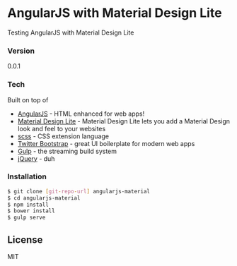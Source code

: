 # AngularJS with Material Design Lite

Testing AngularJS with Material Design Lite

### Version
0.0.1

### Tech

Built on top of 

* [AngularJS](https://github.com/Swiip/generator-gulp-angular) - HTML enhanced for web apps!
* [Material Design Lite](http://www.getmdl.io/) - Material Design Lite lets you add a Material Design look and feel to your websites
* [scss](http://sass-lang.com/) - CSS extension language
* [Twitter Bootstrap](http://getbootstrap.com/) - great UI boilerplate for modern web apps
* [Gulp](http://gulpjs.com/) - the streaming build system
* [jQuery](https://jquery.com/) - duh

### Installation

```sh
$ git clone [git-repo-url] angularjs-material
$ cd angularjs-material
$ npm install
$ bower install
$ gulp serve
```

License
----

MIT
